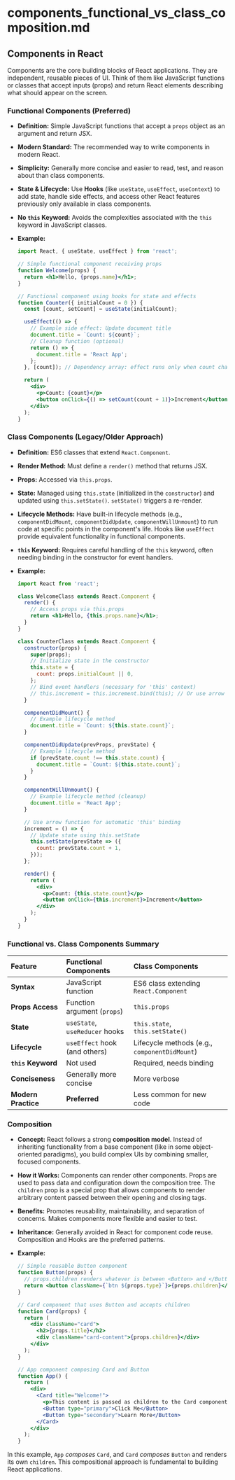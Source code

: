 # components_functional_vs_class_composition.md

## Components in React

Components are the core building blocks of React applications. They are independent, reusable pieces of UI. Think of them like JavaScript functions or classes that accept inputs (props) and return React elements describing what should appear on the screen.

### Functional Components (Preferred)

*   **Definition:** Simple JavaScript functions that accept a `props` object as an argument and return JSX.
*   **Modern Standard:** The recommended way to write components in modern React.
*   **Simplicity:** Generally more concise and easier to read, test, and reason about than class components.
*   **State & Lifecycle:** Use **Hooks** (like `useState`, `useEffect`, `useContext`) to add state, handle side effects, and access other React features previously only available in class components.
*   **No `this` Keyword:** Avoids the complexities associated with the `this` keyword in JavaScript classes.

*   **Example:**

    ```jsx
    import React, { useState, useEffect } from 'react';

    // Simple functional component receiving props
    function Welcome(props) {
      return <h1>Hello, {props.name}</h1>;
    }

    // Functional component using hooks for state and effects
    function Counter({ initialCount = 0 }) {
      const [count, setCount] = useState(initialCount);

      useEffect(() => {
        // Example side effect: Update document title
        document.title = `Count: ${count}`;
        // Cleanup function (optional)
        return () => {
          document.title = 'React App';
        };
      }, [count]); // Dependency array: effect runs only when count changes

      return (
        <div>
          <p>Count: {count}</p>
          <button onClick={() => setCount(count + 1)}>Increment</button>
        </div>
      );
    }
    ```

### Class Components (Legacy/Older Approach)

*   **Definition:** ES6 classes that extend `React.Component`.
*   **Render Method:** Must define a `render()` method that returns JSX.
*   **Props:** Accessed via `this.props`.
*   **State:** Managed using `this.state` (initialized in the `constructor`) and updated using `this.setState()`. `setState()` triggers a re-render.
*   **Lifecycle Methods:** Have built-in lifecycle methods (e.g., `componentDidMount`, `componentDidUpdate`, `componentWillUnmount`) to run code at specific points in the component's life. Hooks like `useEffect` provide equivalent functionality in functional components.
*   **`this` Keyword:** Requires careful handling of the `this` keyword, often needing binding in the constructor for event handlers.

*   **Example:**

    ```jsx
    import React from 'react';

    class WelcomeClass extends React.Component {
      render() {
        // Access props via this.props
        return <h1>Hello, {this.props.name}</h1>;
      }
    }

    class CounterClass extends React.Component {
      constructor(props) {
        super(props);
        // Initialize state in the constructor
        this.state = {
          count: props.initialCount || 0,
        };
        // Bind event handlers (necessary for 'this' context)
        // this.increment = this.increment.bind(this); // Or use arrow function syntax
      }

      componentDidMount() {
        // Example lifecycle method
        document.title = `Count: ${this.state.count}`;
      }

      componentDidUpdate(prevProps, prevState) {
        // Example lifecycle method
        if (prevState.count !== this.state.count) {
          document.title = `Count: ${this.state.count}`;
        }
      }

      componentWillUnmount() {
        // Example lifecycle method (cleanup)
        document.title = 'React App';
      }

      // Use arrow function for automatic 'this' binding
      increment = () => {
        // Update state using this.setState
        this.setState(prevState => ({
          count: prevState.count + 1,
        }));
      };

      render() {
        return (
          <div>
            <p>Count: {this.state.count}</p>
            <button onClick={this.increment}>Increment</button>
          </div>
        );
      }
    }
    ```

### Functional vs. Class Components Summary

| Feature             | Functional Components              | Class Components                     |
| :------------------ | :--------------------------------- | :----------------------------------- |
| **Syntax**          | JavaScript function                | ES6 class extending `React.Component`|
| **Props Access**    | Function argument (`props`)        | `this.props`                         |
| **State**           | `useState`, `useReducer` hooks     | `this.state`, `this.setState()`      |
| **Lifecycle**       | `useEffect` hook (and others)      | Lifecycle methods (e.g., `componentDidMount`)|
| **`this` Keyword**  | Not used                           | Required, needs binding              |
| **Conciseness**     | Generally more concise             | More verbose                         |
| **Modern Practice** | **Preferred**                      | Less common for new code             |

### Composition

*   **Concept:** React follows a strong **composition model**. Instead of inheriting functionality from a base component (like in some object-oriented paradigms), you build complex UIs by combining smaller, focused components.
*   **How it Works:** Components can render other components. Props are used to pass data and configuration down the composition tree. The `children` prop is a special prop that allows components to render arbitrary content passed between their opening and closing tags.
*   **Benefits:** Promotes reusability, maintainability, and separation of concerns. Makes components more flexible and easier to test.
*   **Inheritance:** Generally avoided in React for component code reuse. Composition and Hooks are the preferred patterns.

*   **Example:**

    ```jsx
    // Simple reusable Button component
    function Button(props) {
      // props.children renders whatever is between <Button> and </Button>
      return <button className={`btn ${props.type}`}>{props.children}</button>;
    }

    // Card component that uses Button and accepts children
    function Card(props) {
      return (
        <div className="card">
          <h2>{props.title}</h2>
          <div className="card-content">{props.children}</div>
        </div>
      );
    }

    // App component composing Card and Button
    function App() {
      return (
        <div>
          <Card title="Welcome!">
            <p>This content is passed as children to the Card component.</p>
            <Button type="primary">Click Me</Button>
            <Button type="secondary">Learn More</Button>
          </Card>
        </div>
      );
    }
    ```

In this example, `App` *composes* `Card`, and `Card` *composes* `Button` and renders its own `children`. This compositional approach is fundamental to building React applications.
